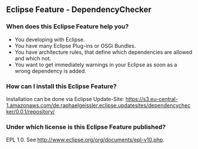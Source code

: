 ## Eclipse Feature - DependencyChecker

### When does this Eclipse Feature help you?
* You developing with Eclipse.
* You have many Eclipse Plug-ins or OSGi Bundles.
* You have architecture rules, that define which dependencies are allowed and which not.
* You want to get immediately warnings in your Eclipse as soon as a wrong dependency is added. 

### How can I install this Eclipse Feature?
Installation can be done via Eclipse Update-Site:
https://s3.eu-central-1.amazonaws.com/de.raphaelgeissler.eclipse.updatesites/dependencychecker/0.0.1/repository/

### Under which license is this Eclipse Feature published?
EPL 1.0. See http://www.eclipse.org/org/documents/epl-v10.php.